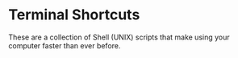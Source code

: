 # Terminal Shortcuts
These are a collection of Shell (UNIX) scripts that make using your computer faster than ever before.

